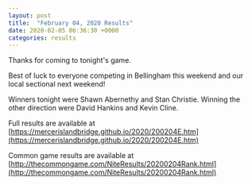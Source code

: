 ```yaml
---
layout: post
title:  "February 04, 2020 Results"
date: 2020-02-05 06:36:30 +0000
categories: results
---
```

Thanks for coming to tonight's game.

Best of luck to everyone competing in Bellingham this weekend and our local sectional next weekend!

Winners tonight were Shawn Abernethy and Stan Christie. Winning the other direction were David Hankins and Kevin Cline.

Full results are available at [https://mercerislandbridge.github.io/2020/200204E.htm](https://mercerislandbridge.github.io/2020/200204E.htm)

Common game results are available at [http://thecommongame.com/NiteResults/20200204Rank.html](http://thecommongame.com/NiteResults/20200204Rank.html)
